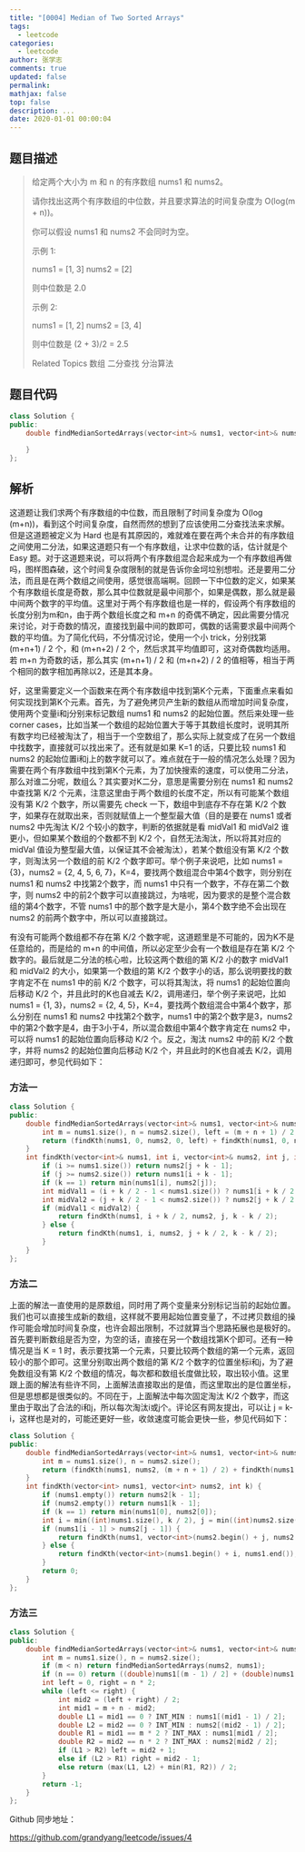 ```yaml
---
title: "[0004] Median of Two Sorted Arrays"
tags:
  - leetcode
categories:
  - leetcode
author: 张学志
comments: true
updated: false
permalink:
mathjax: false
top: false
description: ...
date: 2020-01-01 00:00:04
---
```


## 题目描述

> 给定两个大小为 m 和 n 的有序数组 nums1 和 nums2。 
> 
> 请你找出这两个有序数组的中位数，并且要求算法的时间复杂度为 O(log(m + n))。 
> 
> 你可以假设 nums1 和 nums2 不会同时为空。 
> 
> 示例 1: 
> 
> nums1 = [1, 3]
> nums2 = [2]
> 
> 则中位数是 2.0
> 
> 
> 示例 2: 
> 
> nums1 = [1, 2]
> nums2 = [3, 4]
> 
> 则中位数是 (2 + 3)/2 = 2.5
> 
> Related Topics 数组 二分查找 分治算法

## 题目代码

```cpp
class Solution {
public:
    double findMedianSortedArrays(vector<int>& nums1, vector<int>& nums2) {
        
    }
};
```

## 解析

这道题让我们求两个有序数组的中位数，而且限制了时间复杂度为 O(log (m+n))，看到这个时间复杂度，自然而然的想到了应该使用二分查找法来求解。但是这道题被定义为 Hard 也是有其原因的，难就难在要在两个未合并的有序数组之间使用二分法，如果这道题只有一个有序数组，让求中位数的话，估计就是个 Easy 题。对于这道题来说，可以将两个有序数组混合起来成为一个有序数组再做吗，图样图森破，这个时间复杂度限制的就是告诉你金坷垃别想啦。还是要用二分法，而且是在两个数组之间使用，感觉很高端啊。回顾一下中位数的定义，如果某个有序数组长度是奇数，那么其中位数就是最中间那个，如果是偶数，那么就是最中间两个数字的平均值。这里对于两个有序数组也是一样的，假设两个有序数组的长度分别为m和n，由于两个数组长度之和 m+n 的奇偶不确定，因此需要分情况来讨论，对于奇数的情况，直接找到最中间的数即可，偶数的话需要求最中间两个数的平均值。为了简化代码，不分情况讨论，使用一个小 trick，分别找第 (m+n+1) / 2 个，和 (m+n+2) / 2 个，然后求其平均值即可，这对奇偶数均适用。若 m+n 为奇数的话，那么其实 (m+n+1) / 2 和 (m+n+2) / 2 的值相等，相当于两个相同的数字相加再除以2，还是其本身。

好，这里需要定义一个函数来在两个有序数组中找到第K个元素，下面重点来看如何实现找到第K个元素。首先，为了避免拷贝产生新的数组从而增加时间复杂度，使用两个变量i和j分别来标记数组 nums1 和 nums2 的起始位置。然后来处理一些 corner cases，比如当某一个数组的起始位置大于等于其数组长度时，说明其所有数字均已经被淘汰了，相当于一个空数组了，那么实际上就变成了在另一个数组中找数字，直接就可以找出来了。还有就是如果 K=1 的话，只要比较 nums1 和 nums2 的起始位置i和j上的数字就可以了。难点就在于一般的情况怎么处理？因为需要在两个有序数组中找到第K个元素，为了加快搜索的速度，可以使用二分法，那么对谁二分呢，数组么？其实要对K二分，意思是需要分别在 nums1 和 nums2 中查找第 K/2 个元素，注意这里由于两个数组的长度不定，所以有可能某个数组没有第 K/2 个数字，所以需要先 check 一下，数组中到底存不存在第 K/2 个数字，如果存在就取出来，否则就赋值上一个整型最大值（目的是要在 nums1 或者 nums2 中先淘汰 K/2 个较小的数字，判断的依据就是看 midVal1 和 midVal2 谁更小，但如果某个数组的个数都不到 K/2 个，自然无法淘汰，所以将其对应的 midVal 值设为整型最大值，以保证其不会被淘汰），若某个数组没有第 K/2 个数字，则淘汰另一个数组的前 K/2 个数字即可。举个例子来说吧，比如 nums1 = {3}，nums2 = {2, 4, 5, 6, 7}，K=4，要找两个数组混合中第4个数字，则分别在 nums1 和 nums2 中找第2个数字，而 nums1 中只有一个数字，不存在第二个数字，则 nums2 中的前2个数字可以直接跳过，为啥呢，因为要求的是整个混合数组的第4个数字，不管 nums1 中的那个数字是大是小，第4个数字绝不会出现在 nums2 的前两个数字中，所以可以直接跳过。

有没有可能两个数组都不存在第 K/2 个数字呢，这道题里是不可能的，因为K不是任意给的，而是给的 m+n 的中间值，所以必定至少会有一个数组是存在第 K/2 个数字的。最后就是二分法的核心啦，比较这两个数组的第 K/2 小的数字 midVal1 和 midVal2 的大小，如果第一个数组的第 K/2 个数字小的话，那么说明要找的数字肯定不在 nums1 中的前 K/2 个数字，可以将其淘汰，将 nums1 的起始位置向后移动 K/2 个，并且此时的K也自减去 K/2，调用递归，举个例子来说吧，比如 nums1 = {1, 3}，nums2 = {2, 4, 5}，K=4，要找两个数组混合中第4个数字，那么分别在 nums1 和 nums2 中找第2个数字，nums1 中的第2个数字是3，nums2 中的第2个数字是4，由于3小于4，所以混合数组中第4个数字肯定在 nums2 中，可以将 nums1 的起始位置向后移动 K/2 个。反之，淘汰 nums2 中的前 K/2 个数字，并将 nums2 的起始位置向后移动 K/2 个，并且此时的K也自减去 K/2，调用递归即可，参见代码如下：

### 方法一

```cpp
class Solution {
public:
    double findMedianSortedArrays(vector<int>& nums1, vector<int>& nums2) {
        int m = nums1.size(), n = nums2.size(), left = (m + n + 1) / 2, right = (m + n + 2) / 2;
        return (findKth(nums1, 0, nums2, 0, left) + findKth(nums1, 0, nums2, 0, right)) / 2.0;
    }
    int findKth(vector<int>& nums1, int i, vector<int>& nums2, int j, int k) {
        if (i >= nums1.size()) return nums2[j + k - 1];
        if (j >= nums2.size()) return nums1[i + k - 1];
        if (k == 1) return min(nums1[i], nums2[j]);
        int midVal1 = (i + k / 2 - 1 < nums1.size()) ? nums1[i + k / 2 - 1] : INT_MAX;
        int midVal2 = (j + k / 2 - 1 < nums2.size()) ? nums2[j + k / 2 - 1] : INT_MAX;
        if (midVal1 < midVal2) {
            return findKth(nums1, i + k / 2, nums2, j, k - k / 2);
        } else {
            return findKth(nums1, i, nums2, j + k / 2, k - k / 2);
        }
    }
};
```

### 方法二

上面的解法一直使用的是原数组，同时用了两个变量来分别标记当前的起始位置。我们也可以直接生成新的数组，这样就不要用起始位置变量了，不过拷贝数组的操作可能会增加时间复杂度，也许会超出限制，不过就算当个思路拓展也是极好的。首先要判断数组是否为空，为空的话，直接在另一个数组找第K个即可。还有一种情况是当 K = 1 时，表示要找第一个元素，只要比较两个数组的第一个元素，返回较小的那个即可。这里分别取出两个数组的第 K/2 个数字的位置坐标i和j，为了避免数组没有第 K/2 个数组的情况，每次都和数组长度做比较，取出较小值。这里跟上面的解法有些许不同，上面解法直接取出的是值，而这里取出的是位置坐标，但是思想都是很类似的。不同在于，上面解法中每次固定淘汰 K/2 个数字，而这里由于取出了合法的i和j，所以每次淘汰i或j个。评论区有网友提出，可以让 j = k-i，这样也是对的，可能还更好一些，收敛速度可能会更快一些，参见代码如下：

```cpp
class Solution {
public:
    double findMedianSortedArrays(vector<int>& nums1, vector<int>& nums2) {
        int m = nums1.size(), n = nums2.size();
        return (findKth(nums1, nums2, (m + n + 1) / 2) + findKth(nums1, nums2, (m + n + 2) / 2)) / 2.0;
    }
    int findKth(vector<int> nums1, vector<int> nums2, int k) {
        if (nums1.empty()) return nums2[k - 1];
        if (nums2.empty()) return nums1[k - 1];
        if (k == 1) return min(nums1[0], nums2[0]);
        int i = min((int)nums1.size(), k / 2), j = min((int)nums2.size(), k / 2);
        if (nums1[i - 1] > nums2[j - 1]) {
            return findKth(nums1, vector<int>(nums2.begin() + j, nums2.end()), k - j);
        } else {
            return findKth(vector<int>(nums1.begin() + i, nums1.end()), nums2, k - i);
        }
        return 0;
    }
};
```

### 方法三

```cpp
class Solution {
public:
    double findMedianSortedArrays(vector<int>& nums1, vector<int>& nums2) {
        int m = nums1.size(), n = nums2.size();
        if (m < n) return findMedianSortedArrays(nums2, nums1);
        if (n == 0) return ((double)nums1[(m - 1) / 2] + (double)nums1[m / 2]) / 2.0;
        int left = 0, right = n * 2;
        while (left <= right) {
            int mid2 = (left + right) / 2;
            int mid1 = m + n - mid2;
            double L1 = mid1 == 0 ? INT_MIN : nums1[(mid1 - 1) / 2];
            double L2 = mid2 == 0 ? INT_MIN : nums2[(mid2 - 1) / 2];
            double R1 = mid1 == m * 2 ? INT_MAX : nums1[mid1 / 2];
            double R2 = mid2 == n * 2 ? INT_MAX : nums2[mid2 / 2];
            if (L1 > R2) left = mid2 + 1;
            else if (L2 > R1) right = mid2 - 1;
            else return (max(L1, L2) + min(R1, R2)) / 2;
        }
        return -1;
    }
};
```

Github 同步地址：

https://github.com/grandyang/leetcode/issues/4